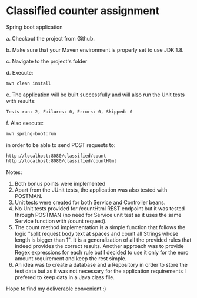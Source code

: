 # Classified counter assignment
Spring boot application

a. Checkout the project from Github.

b. Make sure that your Maven environment is properly set to use JDK 1.8.

c. Navigate to the project's folder

d. Execute:

```bash
mvn clean install
```

e. The application will be built successfully and will also run the Unit tests with results:

```bash
Tests run: 2, Failures: 0, Errors: 0, Skipped: 0
```

f. Also execute:

```bash
mvn spring-boot:run
```

in order to be able to send POST requests to:

```bash
http://localhost:8080/classified/count
http://localhost:8080/classified/countHtml
```

Notes:
1. Both bonus points were implemented
2. Apart from the JUnit tests, the application was also tested with POSTMAN.
3. Unit tests were created for both Service and Controller beans.
4. No Unit tests provided for /countHtml REST endpoint but it was tested through POSTMAN (no need for Service unit test as it uses the same Service function with /count request).
5. The count method implementation is a simple function that follows the logic "split request body text at spaces and count all Strings whose length is bigger than 1". It is a generalization of all the provided rules that indeed provides the correct results. Another approach was to provide Regex expressions for each rule but I decided to use it only for the euro amount requirement and keep the rest simple.
6. An idea was to create a database and a Repository in order to store the test data but as it was not necessary for the application requirements I prefered to keep data in a Java class file.

Hope to find my deliverable convenient :)
